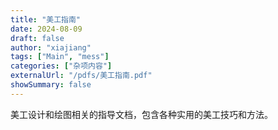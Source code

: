 ```yaml
---
title: "美工指南"
date: 2024-08-09
draft: false
author: "xiajiang"
tags: ["Main", "mess"]
categories: ["杂项内容"]
externalUrl: "/pdfs/美工指南.pdf"
showSummary: false
---
```


美工设计和绘图相关的指导文档，包含各种实用的美工技巧和方法。